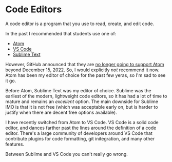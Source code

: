 # Code Editors

A code editor is a program that you use to read, create, and edit code.

In the past I recommended that students use one of:

* [Atom](https://atom.io/)
* [VS Code](https://code.visualstudio.com/)
* [Sublime Text](https://www.sublimetext.com/)

However, GitHub announced that they are [no longer going to support Atom](https://github.blog/2022-06-08-sunsetting-atom/) beyond December 15, 2022. So, I would explicitly _not_ recommend it now. Atom has been my editor of choice for the past few yeras, so I'm sad to see it go.

Before Atom, Sublime Text was my editor of choice. Sublime was the earliest of the modern, lightweight code editors, so it has had a lot of time to mature and remains an _excellent_ option. The main downside for Sublime IMO is that it is not free (which was acceptable early on, but is harder to justify when there are decent free options available).

I have recently switched from Atom to VS Code. VS Code is a solid code editor, and dances farther past the lines around the definition of a code editor. There's a large community of developers around VS Code that contribute plugins for code formatting, git initegration, and many other features.

Between Sublime and VS Code you can't really go wrong.